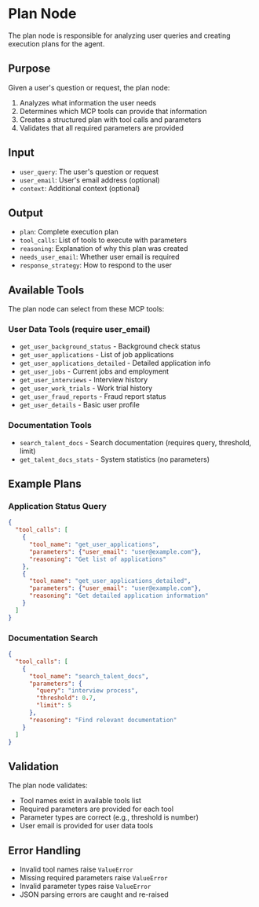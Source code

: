 # Plan Node

The plan node is responsible for analyzing user queries and creating execution plans for the agent.

## Purpose

Given a user's question or request, the plan node:
1. Analyzes what information the user needs
2. Determines which MCP tools can provide that information
3. Creates a structured plan with tool calls and parameters
4. Validates that all required parameters are provided

## Input

- `user_query`: The user's question or request
- `user_email`: User's email address (optional)
- `context`: Additional context (optional)

## Output

- `plan`: Complete execution plan
- `tool_calls`: List of tools to execute with parameters
- `reasoning`: Explanation of why this plan was created
- `needs_user_email`: Whether user email is required
- `response_strategy`: How to respond to the user

## Available Tools

The plan node can select from these MCP tools:

### User Data Tools (require user_email)
- `get_user_background_status` - Background check status
- `get_user_applications` - List of job applications
- `get_user_applications_detailed` - Detailed application info
- `get_user_jobs` - Current jobs and employment
- `get_user_interviews` - Interview history
- `get_user_work_trials` - Work trial history
- `get_user_fraud_reports` - Fraud report status
- `get_user_details` - Basic user profile

### Documentation Tools
- `search_talent_docs` - Search documentation (requires query, threshold, limit)
- `get_talent_docs_stats` - System statistics (no parameters)

## Example Plans

### Application Status Query
```json
{
  "tool_calls": [
    {
      "tool_name": "get_user_applications",
      "parameters": {"user_email": "user@example.com"},
      "reasoning": "Get list of applications"
    },
    {
      "tool_name": "get_user_applications_detailed", 
      "parameters": {"user_email": "user@example.com"},
      "reasoning": "Get detailed application information"
    }
  ]
}
```

### Documentation Search
```json
{
  "tool_calls": [
    {
      "tool_name": "search_talent_docs",
      "parameters": {
        "query": "interview process",
        "threshold": 0.7,
        "limit": 5
      },
      "reasoning": "Find relevant documentation"
    }
  ]
}
```

## Validation

The plan node validates:
- Tool names exist in available tools list
- Required parameters are provided for each tool
- Parameter types are correct (e.g., threshold is number)
- User email is provided for user data tools

## Error Handling

- Invalid tool names raise `ValueError`
- Missing required parameters raise `ValueError`
- Invalid parameter types raise `ValueError`
- JSON parsing errors are caught and re-raised
